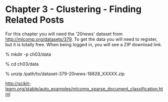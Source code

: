 Chapter 3 - Clustering - Finding Related Posts
==============================================

For this chapter you will need the '20news' dataset from
http://mlcomp.org/datasets/379. To get the data you will need to
register, but it is totally free. When being logged in, you will 
see a ZIP download link.

% mkdir -p ch03/data

% cd  ch03/data

% unzip /path/to/dataset-379-20news-18828_XXXXX.zip

http://scikit-learn.org/stable/auto_examples/mlcomp_sparse_document_classification.html